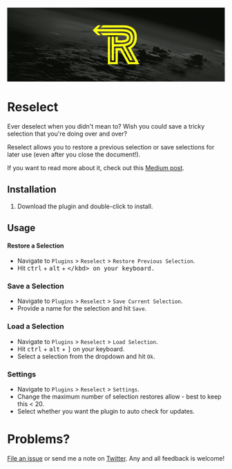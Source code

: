 ![Reselect Banner](/banner.png)

# Reselect

Ever deselect when you didn't mean to? Wish you could save a tricky selection that you're doing over and over?

Reselect allows you to restore a previous selection or save selections for later use (even after you close the document!).

If you want to read more about it, check out this [Medium post](https://medium.com/@_fookay/reselect-sketch-plugin-d6ede304883d).


## Installation

1. Download the plugin and double-click to install.


## Usage

#### Restore a Selection
- Navigate to `Plugins` > `Reselect` > `Restore Previous Selection`.
- Hit <kbd>ctrl</kbd> + <kbd>alt</kbd> + <kbd>\</kbd> on your keyboard.

### Save a Selection
- Navigate to `Plugins` > `Reselect` > `Save Current Selection`.
- Provide a name for the selection and hit `Save`.

### Load a Selection
- Navigate to `Plugins` > `Reselect` > `Load Selection`.
- Hit <kbd>ctrl</kbd> + <kbd>alt</kbd> + <kbd>]</kbd> on your keyboard.
- Select a selection from the dropdown and hit `Ok`.

### Settings
- Navigate to `Plugins` > `Reselect` > `Settings`.
- Change the maximum number of selection restores allow - best to keep this < 20.
- Select whether you want the plugin to auto check for updates.


# Problems?

[File an issue](https://github.com/mfouquet/Reselect/issues) or send me a note on [Twitter](https://twitter.com/_fookay). Any and all feedback is welcome!
